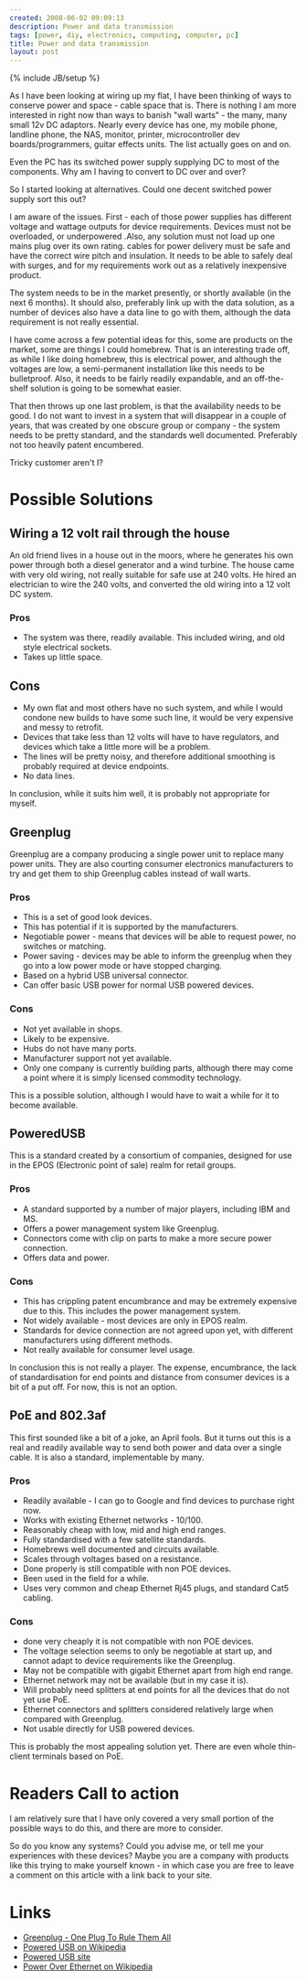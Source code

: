 ```yaml
---
created: 2008-06-02 09:09:13
description: Power and data transmission
tags: [power, diy, electronics, computing, computer, pc]
title: Power and data transmission
layout: post
---
```

{% include JB/setup %}


As I have been looking at wiring up my flat, I have been thinking of ways to conserve power and space - cable space that is. There is nothing I am more interested in right now than ways to banish "wall warts" - the many, many small 12v DC adaptors. Nearly every device has one, my mobile phone, landline phone, the NAS, monitor, printer, microcontroller dev boards/programmers, guitar effects units. The list actually goes on and on.


Even the PC has its switched power supply supplying DC to most of the components. Why am I having to convert to DC over and over?


So I started looking at alternatives. Could one decent switched power supply sort this out?

I am aware of the issues. First - each of those power supplies has different voltage and wattage outputs for device requirements. Devices must not be overloaded, or underpowered .Also, any solution must not load up one mains plug over its own rating. cables for power delivery must be safe and have the correct wire pitch and insulation. It needs to be able to safely deal with surges, and for my requirements work out as a relatively inexpensive product.

The system needs to be in the market presently, or shortly available (in the next 6 months). It should also, preferably link up with the data solution, as a number of devices also have a data line to go with them, although the data requirement is not really essential.

I have come across a few potential ideas for this, some are products on the market, some are things I could homebrew. That is an interesting trade off, as while I like doing homebrew, this is electrical power, and although the voltages are low, a semi-permanent installation like this needs to be bulletproof. Also, it needs to be fairly readily expandable, and an off-the-shelf solution is going to be somewhat easier.

That then throws up one last problem, is that the availability needs to be good. I do not want to invest in a system that will disappear in a couple of years, that was created by one obscure group or company - the system needs to be pretty standard, and the standards well documented. Preferably not too heavily patent encumbered.


Tricky customer aren't I?

# Possible Solutions

## Wiring a 12 volt rail through the house

An old friend lives in a house out in the moors, where he generates his own power through both a diesel generator and a wind turbine. The house came with very old wiring, not really suitable for safe use at 240 volts. He hired an electrician to wire the 240 volts, and converted the old wiring into a 12 volt DC system.

### Pros

* The system was there, readily available. This included wiring, and old style electrical sockets.
* Takes up little space.

## Cons

* My own flat and most others have no such system, and while I would condone new builds to have some such line, it would be very expensive and messy to retrofit.
* Devices that take less than 12 volts will have to have regulators, and devices which take a little more will be a problem.
* The lines will be pretty noisy, and therefore additional smoothing is probably required at device endpoints.
* No data lines.

In conclusion, while it suits him well, it is probably not appropriate for myself.

## Greenplug

Greenplug are a company producing a single power unit to replace many power units. They are also courting consumer electronics manufacturers to try and get them to ship Greenplug cables instead of wall warts.

### Pros
* This is a set of good look devices.
* This has potential if it is supported by the manufacturers.
* Negotiable power - means that devices will be able to request power, no switches or matching.
* Power saving - devices may be able to inform the greenplug when they go into a low power mode or have stopped charging.
* Based on a hybrid USB universal connector.
* Can offer basic USB power for normal USB powered devices.


### Cons
* Not yet available in shops.
* Likely to be expensive.
* Hubs do not have many ports.
* Manufacturer support not yet available.
* Only one company is currently building parts, although there may come a point where it is simply licensed commodity technology.

This is a possible solution, although I would have to wait a while for it to become available.

## PoweredUSB

This is a standard created by a consortium of companies, designed for use in the EPOS (Electronic point of sale) realm for retail groups.

### Pros
* A standard supported by a number of major players, including IBM and MS.
* Offers a power management system like Greenplug.
* Connectors come with clip on parts to make a more secure power connection.
* Offers data and power.

### Cons
* This has crippling patent encumbrance and may be extremely expensive due to this. This includes the power management system.
* Not widely available - most devices are only in EPOS realm.
* Standards for device connection are not agreed upon yet, with different manufacturers using different methods.
* Not really available for consumer level usage.
 
 In conclusion this is not really a player. The expense, encumbrance, the lack of standardisation for end points and distance from consumer devices is a bit of a put off. For now, this is not an option.

## PoE and 802.3af

This first sounded like a bit of a joke, an April fools. But it turns out this is a real and readily available way to send both power and data over a single cable. It is also a standard, implementable by many.

### Pros
* Readily available - I can go to Google and find devices to purchase right now.
* Works with existing Ethernet networks - 10/100.
* Reasonably cheap with low, mid and high end ranges.
* Fully standardised with a few satellite standards.
* Homebrews well documented and circuits available.
* Scales through voltages based on a resistance.
* Done properly is still compatible with non POE devices.
* Been used in the field for a while.
* Uses very common and cheap Ethernet Rj45 plugs, and standard Cat5 cabling.

### Cons
* done very cheaply it is not compatible with non POE devices.
* The voltage selection seems to only be negotiable at start up, and cannot adapt to device requirements like the Greenplug.
* May not be compatible with gigabit Ethernet apart from high end range.
* Ethernet network may not be available (but in my case it is).
* Will probably need splitters at end points for all the devices that do not yet use PoE.
* Ethernet connectors and splitters considered relatively large when compared with Greenplug.
* Not usable directly for USB powered devices.

This is probably the most appealing solution yet. There are even whole thin-client terminals based on PoE.

# Readers Call to action

I am relatively sure that I have only covered a very small portion of the possible ways to do this, and there are more to consider.

So do you know any systems? Could you advise me, or tell me your experiences with these devices? Maybe you are a company with products like this trying to make yourself known - in which case you are free to leave a comment on this article with a link back to your site.

# Links
* [Greenplug - One Plug To Rule Them All](http://greenplug.us/news/item/bmV3czUxMzg3NTE5YTk4M2Q=)
* [Powered USB on Wikipedia](http://en.wikipedia.org/wiki/PoweredUSB)
* [Powered USB site](http://www.poweredusb.org/index.html)
* [Power Over Ethernet on Wikipedia](http://en.wikipedia.org/wiki/802.3af)
